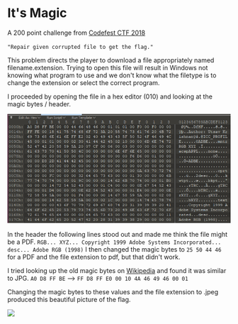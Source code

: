 # It's Magic
A 200 point challenge from <a href="https://www.hackerrank.com/codefest-ctf-18">Codefest CTF 2018</a>

`"Repair given corrupted file to get the flag."`

This problem directs the player to download a file appropriately named filename.extension.
Trying to open this file will result in Windows not knowing what program to use and we don't know what the filetype is to change the extension or select the correct program.

I proceeded by opening the file in a hex editor (010) and looking at the magic bytes / header.

<img src="010.png">

In the header the following lines stood out and made me think the file might be a PDF.
```RGB... XYZ... Copyright 1999 Adobe Systems Incorporated... desc... Adobe RGB (1998)```
I then changed the magic bytes to ```25 50 44 46``` for a PDF and the file extension to pdf, but that didn't work.

I tried looking up the old magic bytes on <a href="https://en.wikipedia.org/wiki/List_of_file_signatures">Wikipedia</a> and found it was similar to JPG.
```A0 D8 FF BE``` --> ```FF D8 FF E0 00 10 4A 46 49 46 00 01```

Changing the magic bytes to these values and the file extension to .jpeg produced this beautiful picture of the flag.

<img src="filename.jpg">